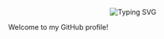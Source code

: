 <p align="center">
  <img src="https://readme-typing-svg.demolab.com?font=Fira+Code&weight=500&pause=1000&color=00F9FF&center=true&vCenter=true&width=435&lines=Hello+there!+I'm+Janesh+👋;" alt="Typing SVG" />
</p>

Welcome to my GitHub profile!


<!--
**Janesh-e/Janesh-e** is a ✨ _special_ ✨ repository because its `README.md` (this file) appears on your GitHub profile.

Here are some ideas to get you started:

- 🔭 I’m currently working on ...
- 🌱 I’m currently learning ...
- 👯 I’m looking to collaborate on ...
- 🤔 I’m looking for help with ...
- 💬 Ask me about ...
- 📫 How to reach me: ...
- 😄 Pronouns: ...
- ⚡ Fun fact: ...
-->
